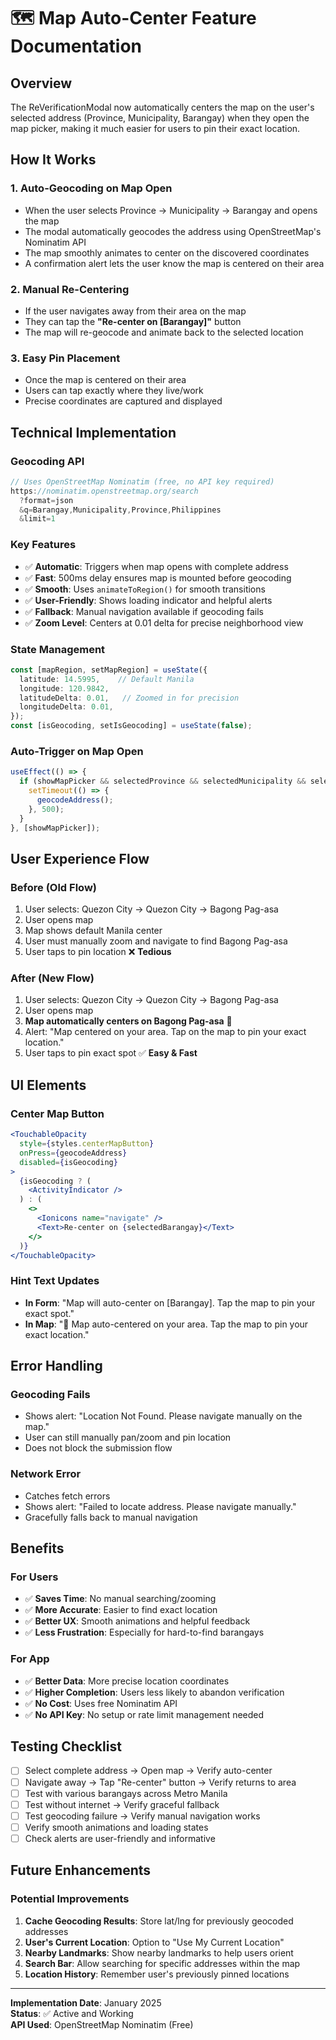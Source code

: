 # 🗺️ Map Auto-Center Feature Documentation

## Overview
The ReVerificationModal now automatically centers the map on the user's selected address (Province, Municipality, Barangay) when they open the map picker, making it much easier for users to pin their exact location.

## How It Works

### 1. **Auto-Geocoding on Map Open**
- When the user selects Province → Municipality → Barangay and opens the map
- The modal automatically geocodes the address using OpenStreetMap's Nominatim API
- The map smoothly animates to center on the discovered coordinates
- A confirmation alert lets the user know the map is centered on their area

### 2. **Manual Re-Centering**
- If the user navigates away from their area on the map
- They can tap the **"Re-center on [Barangay]"** button
- The map will re-geocode and animate back to the selected location

### 3. **Easy Pin Placement**
- Once the map is centered on their area
- Users can tap exactly where they live/work
- Precise coordinates are captured and displayed

## Technical Implementation

### Geocoding API
```javascript
// Uses OpenStreetMap Nominatim (free, no API key required)
https://nominatim.openstreetmap.org/search
  ?format=json
  &q=Barangay,Municipality,Province,Philippines
  &limit=1
```

### Key Features
- ✅ **Automatic**: Triggers when map opens with complete address
- ✅ **Fast**: 500ms delay ensures map is mounted before geocoding
- ✅ **Smooth**: Uses `animateToRegion()` for smooth transitions
- ✅ **User-Friendly**: Shows loading indicator and helpful alerts
- ✅ **Fallback**: Manual navigation available if geocoding fails
- ✅ **Zoom Level**: Centers at 0.01 delta for precise neighborhood view

### State Management
```typescript
const [mapRegion, setMapRegion] = useState({
  latitude: 14.5995,    // Default Manila
  longitude: 120.9842,
  latitudeDelta: 0.01,   // Zoomed in for precision
  longitudeDelta: 0.01,
});
const [isGeocoding, setIsGeocoding] = useState(false);
```

### Auto-Trigger on Map Open
```typescript
useEffect(() => {
  if (showMapPicker && selectedProvince && selectedMunicipality && selectedBarangay) {
    setTimeout(() => {
      geocodeAddress();
    }, 500);
  }
}, [showMapPicker]);
```

## User Experience Flow

### Before (Old Flow)
1. User selects: Quezon City → Quezon City → Bagong Pag-asa
2. User opens map
3. Map shows default Manila center
4. User must manually zoom and navigate to find Bagong Pag-asa
5. User taps to pin location ❌ **Tedious**

### After (New Flow)
1. User selects: Quezon City → Quezon City → Bagong Pag-asa
2. User opens map
3. **Map automatically centers on Bagong Pag-asa** 🎯
4. Alert: "Map centered on your area. Tap on the map to pin your exact location."
5. User taps to pin exact spot ✅ **Easy & Fast**

## UI Elements

### Center Map Button
```jsx
<TouchableOpacity
  style={styles.centerMapButton}
  onPress={geocodeAddress}
  disabled={isGeocoding}
>
  {isGeocoding ? (
    <ActivityIndicator />
  ) : (
    <>
      <Ionicons name="navigate" />
      <Text>Re-center on {selectedBarangay}</Text>
    </>
  )}
</TouchableOpacity>
```

### Hint Text Updates
- **In Form**: "Map will auto-center on [Barangay]. Tap the map to pin your exact spot."
- **In Map**: "🎯 Map auto-centered on your area. Tap the map to pin your exact location."

## Error Handling

### Geocoding Fails
- Shows alert: "Location Not Found. Please navigate manually on the map."
- User can still manually pan/zoom and pin location
- Does not block the submission flow

### Network Error
- Catches fetch errors
- Shows alert: "Failed to locate address. Please navigate manually."
- Gracefully falls back to manual navigation

## Benefits

### For Users
- ✅ **Saves Time**: No manual searching/zooming
- ✅ **More Accurate**: Easier to find exact location
- ✅ **Better UX**: Smooth animations and helpful feedback
- ✅ **Less Frustration**: Especially for hard-to-find barangays

### For App
- ✅ **Better Data**: More precise location coordinates
- ✅ **Higher Completion**: Users less likely to abandon verification
- ✅ **No Cost**: Uses free Nominatim API
- ✅ **No API Key**: No setup or rate limit management needed

## Testing Checklist

- [ ] Select complete address → Open map → Verify auto-center
- [ ] Navigate away → Tap "Re-center" button → Verify returns to area
- [ ] Test with various barangays across Metro Manila
- [ ] Test without internet → Verify graceful fallback
- [ ] Test geocoding failure → Verify manual navigation works
- [ ] Verify smooth animations and loading states
- [ ] Check alerts are user-friendly and informative

## Future Enhancements

### Potential Improvements
1. **Cache Geocoding Results**: Store lat/lng for previously geocoded addresses
2. **User's Current Location**: Option to "Use My Current Location"
3. **Nearby Landmarks**: Show nearby landmarks to help users orient
4. **Search Bar**: Allow searching for specific addresses within the map
5. **Location History**: Remember user's previously pinned locations

---

**Implementation Date**: January 2025  
**Status**: ✅ Active and Working  
**API Used**: OpenStreetMap Nominatim (Free)

